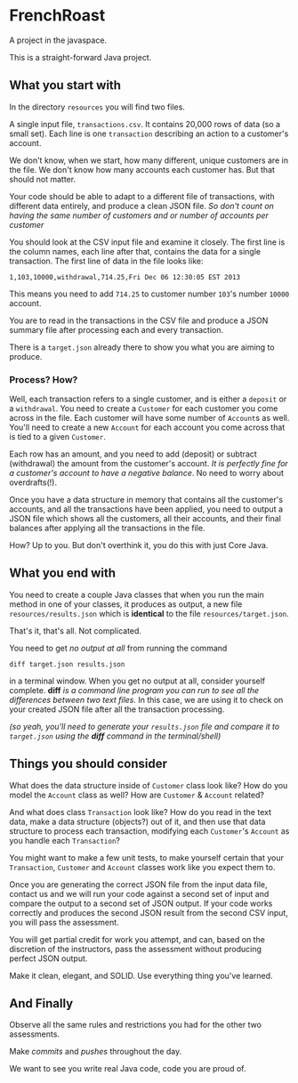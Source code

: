 # FrenchRoast

A project in the javaspace.

This is a straight-forward Java project.

## What you start with

In the directory `resources` you will find two files.

A single input file, `transactions.csv`.
It contains 20,000 rows of data (so a small set).
Each line is one `transaction` describing an action to a customer's account.

We don't know, when we start, how many different, unique customers are in the file.
We don't know how many accounts each customer has.
But that should not matter.

Your code should be able to adapt to a different file of transactions, with different data
entirely, and produce a clean JSON file.
_So don't count on having the same number of customers and or number of accounts per customer_

You should look at the CSV input file and examine it closely.
The first line is the column names, each line after that, contains the data for a single transaction.
The first line of data in the file looks like:

```
1,103,10000,withdrawal,714.25,Fri Dec 06 12:30:05 EST 2013
```

This means you need to add `714.25` to customer number `103`'s number `10000` account.

You are to read in the transactions in the CSV file and produce a JSON summary file after
processing each and every transaction.

There is a `target.json` already there to show you
what you are aiming to produce.

### Process? How?

Well, each transaction refers to a single customer, and is either a `deposit` or a `withdrawal`.
You need to create a `Customer` for each customer you come across in the file.
Each customer will have some number of `Account`s as well.
You'll need to create a new `Account` for each account you come across that is tied to a given `Customer`.

Each row has an amount, and you need to add (deposit) or subtract (withdrawal) the amount from the customer's account.
_It is perfectly fine for a customer's account to have a negative balance_.
No need to worry about overdrafts(!).

Once you have a data structure in memory that contains all the customer's accounts, and all the transactions have been applied, you need to output a JSON file which shows all the customers, all their accounts, and their final balances after applying all the transactions in the file.

How? Up to you. But don't overthink it, you do this with just Core Java.

## What you end with

You need to create a couple Java classes that when you run the main method in one of your
classes, it produces as output, a new file `resources/results.json` which is __identical__ to the file `resources/target.json`.

That's it, that's all. Not complicated.

You need to get _no output at all_ from running the command
```
diff target.json results.json
```
in a terminal window. 
When you get no output at all, consider yourself complete.
__diff__ _is a command line program you can run to see all the differences between two text files._
In this case, we are using it to check on your created JSON file after all the transaction processing.

_(so yeah, you'll need to generate your `results.json` file and compare it to `target.json` using the __diff__ command in the terminal/shell)_

## Things you should consider

What does the data structure inside of `Customer` class look like? How do you model the `Account` class as well? How are `Customer` & `Account` related?

And what does class `Transaction` look like? How do you read in the text data, make a data structure (objects?) out of it, and then use that data structure to process each transaction, modifying each `Customer`'s `Account` as you handle each `Transaction`?

You might want to make a few unit tests, to make yourself certain that your `Transaction`, `Customer` and `Account` classes work like you expect them to.

Once you are generating the correct JSON file from the input data file, contact us and
we will run your code against a second set of input and compare the output to a second set of JSON output. If your code works correctly and produces the second JSON result from the second CSV input, you will pass the assessment.

You will get partial credit for work you attempt, and can, based on the discretion of the instructors, pass the assessment without producing perfect JSON output. 

Make it clean, elegant, and SOLID. Use everything thing you've learned.

## And Finally

Observe all the same rules and restrictions you had for the other two assessments.

Make _commits_ and _pushes_ throughout the day.

We want to see you write real Java code, code you are proud of.
